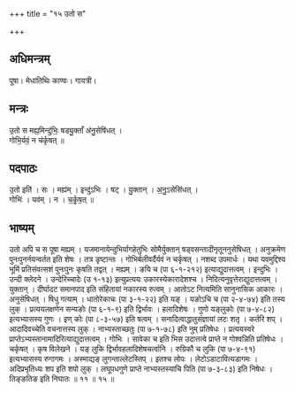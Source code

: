 +++
title = "१५ उतो स"

+++
## अधिमन्त्रम्
पूषा। मेधातिथिः काण्वः। गायत्री।

## मन्त्रः
उ॒तो स मह्य॒मिन्दु॑भिः॒ षड्यु॒क्ताँ अ॑नु॒सेषि॑धत् ।  
गोभि॒र्यवं॒ न च॑र्कृषत् ॥

## पदपाठः
उ॒तो इति॑ । सः । मह्य॑म् । इन्दु॑ऽभिः । षट् । यु॒क्तान् । अ॒नु॒ऽसेसि॑धत् ।  
गोभिः॑ । यव॑म् । न । च॒र्कृ॒ष॒त् ॥

## भाष्यम्
उतो अपि च स पूषा मह्यम् । यजमानायेन्दुभिर्यागहेतुभिः सोमैर्युक्तान् षड्वसन्तादीनृतूननुसेषिधत् । अनुक्रमेण पुनःपुनर्नयन्वर्तत इति शेषः । तत्र डृष्टान्तः । गोभिर्बलीवर्दैर्यवं न चर्कृषत् । नशब्द उपमार्धः । यथा यवमुद्दिश्य भूमिं प्रतिसंवत्सशं पुनःपुनः कृषति तद्वत् । मह्यम् । ङयि च (पा ६-१-२१२) इत्याद्युदात्तत्वम् । इन्दुभिः । उन्दी क्लेदने । उन्देरिच्चादेः (उ १-१३) इत्युप्रत्ययः उकारस्येकारादेशश्च । निदित्यनुवृत्तेराद्युदात्तत्वम् । युक्तान् । दीर्घादट समानपाद इति संहितायां नकारस्य रुत्वम् । आतोऽट नित्यमिति सानुनासिक आकारः । अनुसेषिधत् । षिधु गत्याम् । धातोरेकाचः (पा ३-१-२२) इति यङ् । यङोऽचि च (पा २-४-७४) इति तस्य लुक् । प्रत्ययलक्षणेन सन्यङोः (पा ६-१-९) इति द्विर्भावः । हलादिशेषः । गुणो यङ्लुकोः (पा ७-४-८२) इत्यभ्यासस्य गुणः । इण् कोः (पा ८-३-५७) इति षत्वम् । सनादित्वाद्धातुसंज्ञायां लटः शतृ । कर्तरि शप् । आदादिवच्चेति वचनात्तस्य लुक् । नाभ्यस्ताच्छतुः (पा ७-१-७८) इति नुम् प्रतिषेधः । प्रत्ययस्वरे प्राप्तेऽभ्यस्तानामादिरित्याद्युदात्तत्वम् । गोभिः । सावेका च इति भिस उदात्तत्वे प्राप्ते न गोश्वन्निति प्रतिषेधः । चर्कृषत् । कृष विलेखने । यङ् लुकि द्विर्भावहलादिशेषचर्त्वानि । रुग्रिकौ च लुकि (पा ७-४-९१) इत्यभ्यासस्य रुगागमः । अस्माद्यङ् लुगन्ताल्लेटस्तिप् । इतश्च लोपः । लेटोऽडाटावित्यडागमः । अदिप्रभृतिध्यः शप इति शपो लुक् । लघूपधगुणे प्राप्ते नाभ्यस्तस्याचि पिति (पा ७-३-८३) इति निषेधः । तिङ्ङतिङ इति निघातः ॥ ११ ॥ १५ ॥